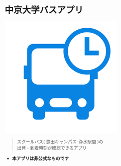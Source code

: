 # 中京大学バスアプリ

![logo](_assets/logo.svg)
> スクールバス( 豊田キャンパス-浄水駅間 )の  
> 出発・到着時刻が確認できるアプリ

- **本アプリは非公式なものです**
